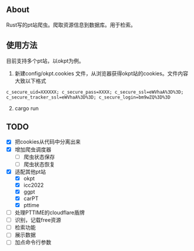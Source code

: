 ## About
Rust写的pt站爬虫。爬取资源信息到数据库。用于检索。

## 使用方法
目前支持多个pt站，以okpt为例。
1. 新建config/okpt.cookies 文件，从浏览器获得okpt站的cookies。文件内容大致以下格式
```
c_secure_uid=XXXXXX; c_secure_pass=XXXX; c_secure_ssl=eWVhaA%3D%3D; c_secure_tracker_ssl=eWVhaA%3D%3D; c_secure_login=bm9wZQ%3D%3D

```

2. cargo run

## TODO
- [x] 把cookies从代码中分离出来
- [x] 增加爬虫调度器
    + [ ] 爬虫状态保存
    + [ ] 爬虫状态恢复
- [x] 适配其他pt站
    + [x] okpt
    + [x] icc2022    
    + [x] ggpt
    + [x] carPT
    + [x] pttime
- [ ] 处理PTTIME的cloudflare盾牌
- [ ] 识别，记载free资源
- [ ] 检索功能
- [ ] 展示数据
- [ ] 加点命令行参数

